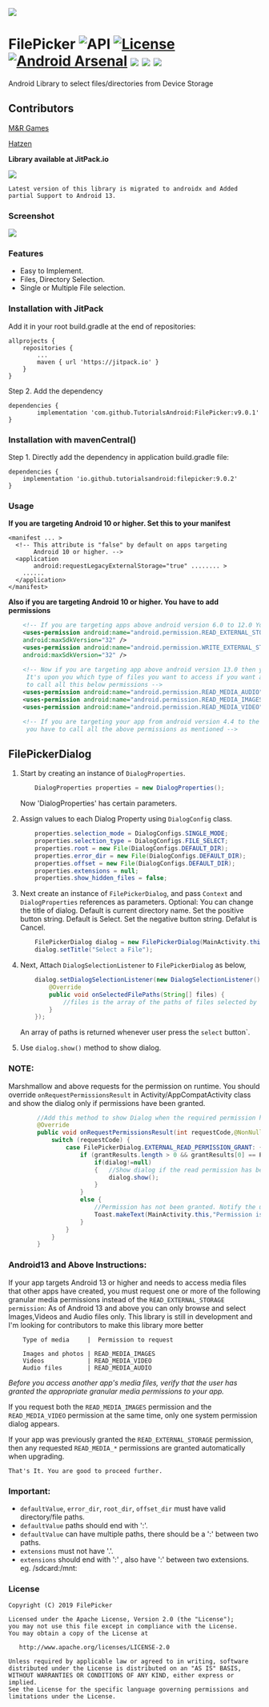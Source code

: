 ![](https://github.com/TutorialsAndroid/FilePicker/blob/master/sample/src/main/res/mipmap-xxhdpi/ic_launcher.png)

# FilePicker ![API](https://img.shields.io/badge/API-21%2B-brightgreen.svg?style=flat) [![License](https://img.shields.io/badge/License-Apache%202.0-orange.svg)](https://opensource.org/licenses/Apache-2.0) [![Android Arsenal](https://img.shields.io/badge/Android%20Arsenal-FilePicker-yellow.svg?style=flat)](https://android-arsenal.com/details/1/7663) [![](https://jitpack.io/v/TutorialsAndroid/FilePicker.svg)](https://jitpack.io/#TutorialsAndroid/FilePicker) [![](https://img.shields.io/badge/Instagram-E4405F?style=for-the-badge&logo=instagram&logoColor=white)](https://instagram.com/a.masram444) [![](https://img.shields.io/badge/Telegram-2CA5E0?style=for-the-badge&logo=telegram&logoColor=white)](https://t.me/a_masram444)
Android Library to select files/directories from Device Storage

## Contributors

[M&R Games](https://github.com/mrgames13)

[Hatzen](https://github.com/Hatzen)

**Library available at JitPack.io**

[![](https://jitpack.io/v/TutorialsAndroid/FilePicker.svg)](https://jitpack.io/#TutorialsAndroid/FilePicker)

`Latest version of this library is migrated to androidx and Added partial Support to Android 13.`

### Screenshot

![](https://github.com/TutorialsAndroid/FilePicker/blob/master/screenshots/device-2019-05-10-182300.png)

### Features

* Easy to Implement.
* Files, Directory Selection.
* Single or Multiple File selection.

### Installation with JitPack

Add it in your root build.gradle at the end of repositories:

	allprojects {
		repositories {
			...
			maven { url 'https://jitpack.io' }
		}
	}
Step 2. Add the dependency

	dependencies {
	        implementation 'com.github.TutorialsAndroid:FilePicker:v9.0.1'
	}

### Installation with mavenCentral()
Step 1. Directly add the dependency in application build.gradle file:

    dependencies {
        implementation 'io.github.tutorialsandroid:filepicker:9.0.2'
    }

### Usage

**If you are targeting Android 10 or higher. Set this to your manifest**
```
<manifest ... >
  <!-- This attribute is "false" by default on apps targeting
       Android 10 or higher. -->
  <application 
       android:requestLegacyExternalStorage="true" ........ >
    ......
  </application>
</manifest>
```
**Also if you are targeting Android 10 or higher. You have to add permissions**

```xml
    <!-- If you are targeting apps above android version 6.0 to 12.0 You need to add this permission in your manifest -->    
    <uses-permission android:name="android.permission.READ_EXTERNAL_STORAGE"
    android:maxSdkVersion="32" />
    <uses-permission android:name="android.permission.WRITE_EXTERNAL_STORAGE"
    android:maxSdkVersion="32" />
    
    <!-- Now if you are targeting app above android version 13.0 then you have to add this permission in your manifest.
     It's upon you which type of files you want to access if you want access Audio, Images and Videos files then you have
     to call all this below permissions -->
    <uses-permission android:name="android.permission.READ_MEDIA_AUDIO"/>
    <uses-permission android:name="android.permission.READ_MEDIA_IMAGES"/>
    <uses-permission android:name="android.permission.READ_MEDIA_VIDEO"/>

    <!-- If you are targeting your app from android version 4.4 to the latest version of android then
     you have to call all the above permissions as mentioned -->
```

## FilePickerDialog
1. Start by creating an instance of `DialogProperties`.

    ```java
        DialogProperties properties = new DialogProperties();
    ```

    Now 'DialogProperties' has certain parameters.

2. Assign values to each Dialog Property using `DialogConfig` class.

    ```java
        properties.selection_mode = DialogConfigs.SINGLE_MODE;
        properties.selection_type = DialogConfigs.FILE_SELECT;
        properties.root = new File(DialogConfigs.DEFAULT_DIR);
        properties.error_dir = new File(DialogConfigs.DEFAULT_DIR);
        properties.offset = new File(DialogConfigs.DEFAULT_DIR);
        properties.extensions = null;
        properties.show_hidden_files = false;
    ```

3. Next create an instance of `FilePickerDialog`, and pass `Context` and `DialogProperties` references as parameters. Optional: You can change the title of dialog. Default is current directory name. Set the positive button string. Default is Select. Set the negative button string. Defalut is Cancel.

    ```java
        FilePickerDialog dialog = new FilePickerDialog(MainActivity.this, properties);
        dialog.setTitle("Select a File");
    ```

4.  Next, Attach `DialogSelectionListener` to `FilePickerDialog` as below,
    ```java
        dialog.setDialogSelectionListener(new DialogSelectionListener() {
            @Override
            public void onSelectedFilePaths(String[] files) {
                //files is the array of the paths of files selected by the Application User.
            }
        });
    ```
    An array of paths is returned whenever user press the `select` button`.

5. Use ```dialog.show()``` method to show dialog.

### NOTE:
Marshmallow and above requests for the permission on runtime. You should override `onRequestPermissionsResult` in Activity/AppCompatActivity class and show the dialog only if permissions have been granted.

```java
        //Add this method to show Dialog when the required permission has been granted to the app.
        @Override
        public void onRequestPermissionsResult(int requestCode,@NonNull String permissions[],@NonNull int[] grantResults) {
            switch (requestCode) {
                case FilePickerDialog.EXTERNAL_READ_PERMISSION_GRANT: {
                    if (grantResults.length > 0 && grantResults[0] == PackageManager.PERMISSION_GRANTED) {
                        if(dialog!=null)
                        {   //Show dialog if the read permission has been granted.
                            dialog.show();
                        }
                    }
                    else {
                        //Permission has not been granted. Notify the user.
                        Toast.makeText(MainActivity.this,"Permission is Required for getting list of files",Toast.LENGTH_SHORT).show();
                    }
                }
            }
        }
```

### Android13 and Above Instructions:
If your app targets Android 13 or higher and needs to access media files that other apps have created, you must request one or more of the following granular media permissions instead of the ```READ_EXTERNAL_STORAGE permission```:
As of Android 13 and above you can only browse and select Images,Videos and Audio files only. This library is still in development and I'm looking for contributors to make this library more better
```
    Type of media	  |  Permission to request
    
    Images and photos |	READ_MEDIA_IMAGES
    Videos	          | READ_MEDIA_VIDEO
    Audio files	      | READ_MEDIA_AUDIO
```

*Before you access another app's media files, verify that the user has granted the appropriate granular media permissions to your app.*

If you request both the ```READ_MEDIA_IMAGES``` permission and the ```READ_MEDIA_VIDEO``` permission at the same time, only one system permission dialog appears.

If your app was previously granted the ```READ_EXTERNAL_STORAGE``` permission, then any requested ```READ_MEDIA_*``` permissions are granted automatically when upgrading.

    That's It. You are good to proceed further.


### Important:
* `defaultValue`, `error_dir`, `root_dir`, `offset_dir` must have valid directory/file paths.
* `defaultValue` paths should end with ':'.
* `defaultValue` can have multiple paths, there should be a ':' between two paths.
* `extensions` must not have '.'.
* `extensions` should end with ':' , also have ':' between two extensions.
eg. /sdcard:/mnt:

### License
    Copyright (C) 2019 FilePicker

    Licensed under the Apache License, Version 2.0 (the "License");
    you may not use this file except in compliance with the License.
    You may obtain a copy of the License at

       http://www.apache.org/licenses/LICENSE-2.0

    Unless required by applicable law or agreed to in writing, software
    distributed under the License is distributed on an "AS IS" BASIS,
    WITHOUT WARRANTIES OR CONDITIONS OF ANY KIND, either express or implied.
    See the License for the specific language governing permissions and
    limitations under the License.
